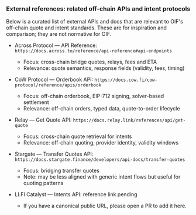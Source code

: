 ### External references: related off-chain APIs and intent protocols

Below is a curated list of external APIs and docs that are relevant to OIF's off-chain quote and intent standards. These are for inspiration and comparison; they are not normative for OIF.

- Across Protocol — API Reference: `https://docs.across.to/reference/api-reference#api-endpoints`
  - Focus: cross-chain bridge quotes, relays, fees and ETA
  - Relevance: quote semantics, response fields (validity, fees, timing)
  
- CoW Protocol — Orderbook API: `https://docs.cow.fi/cow-protocol/reference/apis/orderbook`
  - Focus: off-chain orderbook, EIP-712 signing, solver-based settlement
  - Relevance: off-chain orders, typed data, quote-to-order lifecycle


- Relay — Get Quote API: `https://docs.relay.link/references/api/get-quote`
  - Focus: cross-chain quote retrieval for intents
  - Relevance: off-chain quoting, provider identity, validity windows

- Stargate — Transfer Quotes API: `https://docs.stargate.finance/developers/api-docs/transfer-quotes`
  - Focus: bridging transfer quotes
  - Note: may be less aligned with generic intent flows but useful for quoting patterns

- LI.FI Catalyst — Intents API: reference link pending
  - If you have a canonical public URL, please open a PR to add it here.


